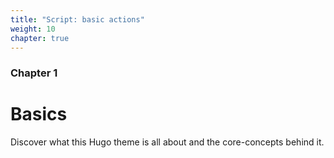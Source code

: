 ```yaml
---
title: "Script: basic actions"
weight: 10
chapter: true
---
```


### Chapter 1

# Basics

Discover what this Hugo theme is all about and the core-concepts behind it.
